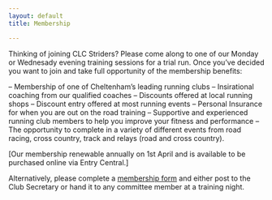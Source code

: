 ```yaml
---
layout: default
title: Membership

---
```


Thinking of joining CLC Striders? Please come along to one of our Monday or Wednesady evening training sessions for a trial run. Once you’ve decided you want to join and take full opportunity of the membership benefits:

–  Membership of one of Cheltenham’s leading running clubs
–  Insirational coaching from our qualified coaches
–  Discounts offered at local running shops
–  Discount entry offered at most running events
–  Personal Insurance for when you are out on the road training
–  Supportive and experienced running club members to help you improve your fitness and performance
–  The opportunity to complete in a variety of different events from road racing, cross country, track and relays (road and cross country).


[Our membership renewable annually on 1st April and is available to be purchased online via Entry Central.]

Alternatively, please complete a <a href="/assets/clc-striders-membership-form.pdf">membership form</a> and either post to the Club Secretary or hand it to any committee member at a training night.
